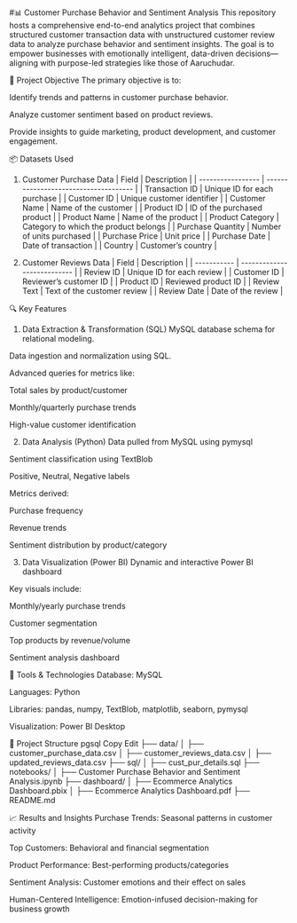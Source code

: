 #📊 Customer Purchase Behavior and Sentiment Analysis
This repository hosts a comprehensive end-to-end analytics project that combines structured customer transaction data with unstructured customer review data to analyze purchase behavior and sentiment insights. The goal is to empower businesses with emotionally intelligent, data-driven decisions—aligning with purpose-led strategies like those of Aaruchudar.

🎯 Project Objective
The primary objective is to:

Identify trends and patterns in customer purchase behavior.

Analyze customer sentiment based on product reviews.

Provide insights to guide marketing, product development, and customer engagement.

📦 Datasets Used
1. Customer Purchase Data
| Field             | Description                           |
| ----------------- | ------------------------------------- |
| Transaction ID    | Unique ID for each purchase           |
| Customer ID       | Unique customer identifier            |
| Customer Name     | Name of the customer                  |
| Product ID        | ID of the purchased product           |
| Product Name      | Name of the product                   |
| Product Category  | Category to which the product belongs |
| Purchase Quantity | Number of units purchased             |
| Purchase Price    | Unit price                            |
| Purchase Date     | Date of transaction                   |
| Country           | Customer’s country                    |


2. Customer Reviews Data
| Field       | Description                 |
| ----------- | --------------------------- |
| Review ID   | Unique ID for each review   |
| Customer ID | Reviewer’s customer ID      |
| Product ID  | Reviewed product ID         |
| Review Text | Text of the customer review |
| Review Date | Date of the review          |


🔍 Key Features
1. Data Extraction & Transformation (SQL)
MySQL database schema for relational modeling.

Data ingestion and normalization using SQL.

Advanced queries for metrics like:

Total sales by product/customer

Monthly/quarterly purchase trends

High-value customer identification

2. Data Analysis (Python)
Data pulled from MySQL using pymysql

Sentiment classification using TextBlob

Positive, Neutral, Negative labels

Metrics derived:

Purchase frequency

Revenue trends

Sentiment distribution by product/category

3. Data Visualization (Power BI)
Dynamic and interactive Power BI dashboard

Key visuals include:

Monthly/yearly purchase trends

Customer segmentation

Top products by revenue/volume

Sentiment analysis dashboard

🧰 Tools & Technologies
Database: MySQL

Languages: Python

Libraries: pandas, numpy, TextBlob, matplotlib, seaborn, pymysql

Visualization: Power BI Desktop

📂 Project Structure
pgsql
Copy
Edit
├── data/
│   ├── customer_purchase_data.csv
│   ├── customer_reviews_data.csv
│   ├── updated_reviews_data.csv
├── sql/
│   ├── cust_pur_details.sql
├── notebooks/
│   ├── Customer Purchase Behavior and Sentiment Analysis.ipynb
├── dashboard/
│   ├── Ecommerce Analytics Dashboard.pbix
│   ├── Ecommerce Analytics Dashboard.pdf
├── README.md


📈 Results and Insights
Purchase Trends: Seasonal patterns in customer activity

Top Customers: Behavioral and financial segmentation

Product Performance: Best-performing products/categories

Sentiment Analysis: Customer emotions and their effect on sales

Human-Centered Intelligence: Emotion-infused decision-making for business growth
